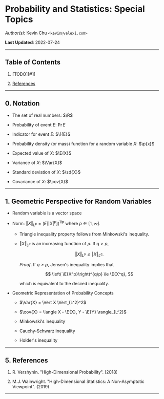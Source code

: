Probability and Statistics: Special Topics
==========================================

*Author(s)*: Kevin Chu `<kevin@velexi.com>`

__Last Updated__: 2022-07-24

--------------------------------------------------------------------------------------------

Table of Contents
-----------------

1. [TODO][#1]

5. [References][#5]

--------------------------------------------------------------------------------------------

## 0. Notation

* $\newcommand{\R}{\mathbb{R}}$
  The set of real numbers: $\R$

* $\newcommand{\Pr}[1]{{\mathbb{P}\left[{#1}\right]}}$
  Probability of event $E$: $\Pr{E}$

* $\newcommand{\1}[1]{{\mathbf{1}_{\left\{{#1}\right\}}}}$
  Indicator for event $E$: $\1{E}$

* $\newcommand{\p}[1]{{p\left({#1}\right)}}$
  Probability density (or mass) function for a random variable $X$: $\p{x}$

* $\newcommand{\E}[1]{{\mathbb{E}\left[{#1}\right]}}$
  Expected value of $X$: $\E{X}$

* $\newcommand{\Var}[1]{{\operatorname{Var}}{\left(#1\right)}}$
  Variance of $X$: $\Var{X}$

* $\newcommand{\sd}[1]{\sigma{\left(#1\right)}}$
  Standard deviation of $X$: $\sd{X}$

* $\newcommand{\cov}[1]{{\operatorname{cov}}{\left(#1\right)}}$
  Covariance of $X$: $\cov{X}$

--------------------------------------------------------------------------------------------

## 1. Geometric Perspective for Random Variables

* Random variable is a vector space

* Norm: $\Vert X \Vert_{L^p} = \left( E\left[ |X|^p \right] \right)^{1/p}$
  where $p \in [1, \infty]$.

  * Triangle inequality property follows from Minkowski's inequality.

  * $\Vert X \Vert_{L^p}$ is an increasing function of $p$. If $q > p$,

    $$
    \Vert X \Vert_{L^p} \le \Vert X \Vert_{L^q}.
    $$

    _Proof_. If $q \ge p$, Jensen's inequality implies that

    $$
    \left( \E{X^p}\right)^{q/p} \le \E{X^q},
    $$

    which is equivalent to the desired inequality.

* Geometric Representation of Probability Concepts

  * $\Var{X} = \Vert X \Vert_{L^2}^2$

  * $\cov{X} = \langle X - \E{X}, Y - \E{Y} \rangle_{L^2}$

  * Minkowski's inequality

  * Cauchy-Schwarz inequality

  * Holder's inequality

--------------------------------------------------------------------------------------------

## 5. References

1. R. Vershynin. "High-Dimensional Probability". (2018)

2. M.J. Wainwright. "High-Dimensional Statistics: A Non-Asymptotic Viewpoint". (2019)

--------------------------------------------------------------------------------------------

[----------------------------------- INTERNAL LINKS -----------------------------------]: #

[#5]: #5-references

[----------------------------------- EXTERNAL LINKS -----------------------------------]: #
